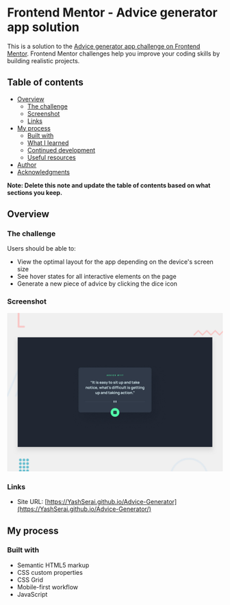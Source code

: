 # Frontend Mentor - Advice generator app solution

This is a solution to the [Advice generator app challenge on Frontend Mentor](https://www.frontendmentor.io/challenges/advice-generator-app-QdUG-13db). Frontend Mentor challenges help you improve your coding skills by building realistic projects.

## Table of contents

- [Overview](#overview)
  - [The challenge](#the-challenge)
  - [Screenshot](#screenshot)
  - [Links](#links)
- [My process](#my-process)
  - [Built with](#built-with)
  - [What I learned](#what-i-learned)
  - [Continued development](#continued-development)
  - [Useful resources](#useful-resources)
- [Author](#author)
- [Acknowledgments](#acknowledgments)

**Note: Delete this note and update the table of contents based on what sections you keep.**

## Overview

### The challenge

Users should be able to:

- View the optimal layout for the app depending on the device's screen size
- See hover states for all interactive elements on the page
- Generate a new piece of advice by clicking the dice icon

### Screenshot

![Project screenshot](design/desktop-preview.jpg)

### Links
- Site URL: [https://YashSerai.github.io/Advice-Generator](https://YashSerai.github.io/Advice-Generator/)

## My process

### Built with

- Semantic HTML5 markup
- CSS custom properties
- CSS Grid
- Mobile-first workflow
- JavaScript
